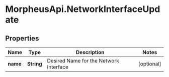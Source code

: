# MorpheusApi.NetworkInterfaceUpdate

## Properties

Name | Type | Description | Notes
------------ | ------------- | ------------- | -------------
**name** | **String** | Desired Name for the Network Interface | [optional] 


